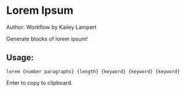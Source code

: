 # Lorem Ipsum

Author: Workflow by Kailey Lampert

Generate blocks of lorem ipsum!

## Usage:

	lorem {number paragraphs} {length} {keyword} {keyword} {keyword}

Enter to copy to clipboard.
